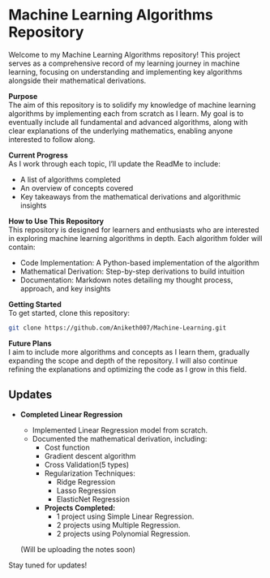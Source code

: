 # Machine Learning Algorithms Repository
Welcome to my Machine Learning Algorithms repository! This project serves as a comprehensive record of my learning journey in machine learning, focusing on understanding and implementing key algorithms alongside their mathematical derivations.

**Purpose**<br>
The aim of this repository is to solidify my knowledge of machine learning algorithms by implementing each from scratch as I learn. My goal is to eventually include all fundamental and advanced algorithms, along with clear explanations of the underlying mathematics, enabling anyone interested to follow along.

**Current Progress**<br>
As I work through each topic, I’ll update the ReadMe to include:

* A list of algorithms completed
* An overview of concepts covered
* Key takeaways from the mathematical derivations and algorithmic insights

**How to Use This Repository**<br>
This repository is designed for learners and enthusiasts who are interested in exploring machine learning algorithms in depth. Each algorithm folder will contain:

* Code Implementation: A Python-based implementation of the algorithm
* Mathematical Derivation: Step-by-step derivations to build intuition
* Documentation: Markdown notes detailing my thought process, approach, and key insights

**Getting Started**<br>
To get started, clone this repository:

```bash
git clone https://github.com/Aniketh007/Machine-Learning.git
```

**Future Plans**<br>
I aim to include more algorithms and concepts as I learn them, gradually expanding the scope and depth of the repository. I will also continue refining the explanations and optimizing the code as I grow in this field.

## Updates

- **Completed Linear Regression**
  - Implemented Linear Regression model from scratch.
  - Documented the mathematical derivation, including:
    - Cost function
    - Gradient descent algorithm
    - Cross Validation(5 types)
    - Regularization Techniques:
        - Ridge Regression
        - Lasso Regression
        - ElasticNet Regression
    - **Projects Completed:**
      - 1 project using Simple Linear Regression.
      - 2 projects using Multiple Regression.
      - 2 projects using Polynomial Regression.
      
  (Will be uploading the notes soon)


Stay tuned for updates!
